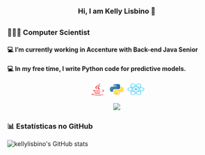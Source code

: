 <div align="center">

### Hi, I am Kelly Lisbino 🤍

</div>

##
### 👩🏼‍🔬 Computer Scientist
#### 💻 I’m currently working in Accenture with Back-end Java Senior
#### 💻 In my free time, I write Python code for predictive models. 
<p align="center">
  <img alt="Kelly-Java" height="30" width="40" src="https://raw.githubusercontent.com/devicons/devicon/master/icons/java/java-plain.svg">
  <img alt="Kelly-Python" height="30" width="40" src="https://raw.githubusercontent.com/devicons/devicon/master/icons/python/python-original.svg">
  <img alt="Kelly-React" height="30" width="40" src="https://raw.githubusercontent.com/devicons/devicon/master/icons/react/react-original.svg">
</p>
<p align="center"> 
  <a href="https://www.linkedin.com/in/gleice-lisbino/" target="_blank"><img src="https://img.shields.io/badge/-LinkedIn-%230077B5?style=for-the-badge&logo=linkedin&logoColor=white" target="_blank"></a> 
</p>

### 📊 Estatísticas no GitHub

![kellylisbino's GitHub stats](https://github-readme-stats.vercel.app/api?username=gleicelisbino&show_icons=true&theme=dracula)

